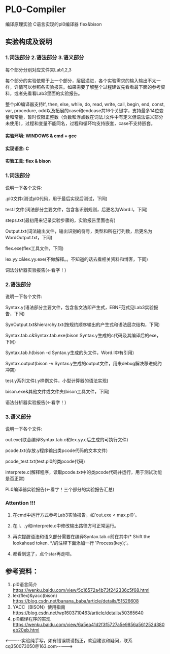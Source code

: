 # PL0-Compiler
编译原理实验  C语言实现的pl0编译器  flex&amp;bison

## 实验构成及说明
### 1.词法部分 2.语法部分 3.语义部分
每个部分分别对应文件夹Lab1,2,3

每个部分的实验依赖于上一个部分，层层递进，各个实验需求的输入输出不太一样，详情可以参照各实验报告。如果需要了解整个过程建议先看看最下面的参考资料，或者先看看Lab3里面的实验报告。

整个pl0编译器支持If, then, else, while, do, read, write, call, begin, end, const, var, procedure, odd以及拓展的case和endcase共16个关键字，支持最多14位变量和常量，暂时仅限正整数（负数和浮点数在词法.l文件中有定义但语法语义部分未使用），过程和变量不能同名，过程和循环均支持嵌套，case不支持嵌套。

#### 实验环境: WINDOWS & cmd + gcc
#### 实现语言: C
#### 实验工具: flex & bison

### 1.词法部分
说明一下各个文件: 

.pl0文件(测试pl0代码，用于最后实现后测试，下同)

test.l文件(词法部分主要文件，包含各识别规则，后更名为Word.l，下同)

steps.txt(最初用来记录实验步骤的，实验报告里面也有)

Output.txt(词法输出文件，输出识别的符号，类型和所在行列数，后更名为WordOutput.txt，下同)

flex.exe(flex工具文件，下同)

lex.yy.c&lex.yy.exe(不做解释。。不知道的话去看相关资料和博客，下同)

词法分析器实验报告(←看字！)


### 2.语法部分
说明一下各个文件: 

Syntax.y(语法部分主要文件，包含各文法即产生式，EBNF范式见Lab3实验报告，下同)

SynOutput.txt&hierarchy.txt(按规约顺序输出的产生式和语法层次结构，下同)

Syntax.tab.c&Syntax.tab.exe(bison Syntax.y生成的c代码及其编译后的exe，下同)

Syntax.tab.h(bison -d Syntax.y生成的头文件，Word.l中有引用)

Syntax.output(bison -v Syntax.y生成的output文件，用来debug解决移进规约冲突)

test.y系列文件(.y样例文件，小型计算器的语法实现)

bison.exe&其他文件或文件夹(bison工具文件，下同)

语法分析器实验报告(←看字！)


### 3.语义部分
说明一下各个文件: 

out.exe(联合编译Syntax.tab.c和lex.yy.c后生成的可执行文件)

pcode.txt(存放.y程序输出类pcode代码的文本文件)

pcode_test.txt(test.pl0的类pcode代码)

interprete.c(解释程序，读取pcode.txt中的类pcode代码并运行，用于测试功能是否正常)

PL0编译器实验报告(←看字！三个部分的实验报告汇总)


### Attention !!!
1. 在cmd中运行方式参考Lab3实验报告，如'out.exe < max.pl0'。

2. 在.l、.y和interprete.c中修改输出路径方可正常运行。

3. 再次提醒语法和语义部分需要在编译Syntax.tab.c前在其中/* Shift the lookahead token. */的注释下面添加一行 'Process(key);'。

4. 都看到这了，点个star再走呗。


## 参考资料：
1. pl0语言简介 https://wenku.baidu.com/view/5c16572a4b73f242336c5f68.html
2. lex(flex)&yacc(bison) https://blog.csdn.net/banana_baba/article/details/51526608
3. YACC（BISON）使用指南 https://blog.csdn.net/wp1603710463/article/details/50365640
4. pl0编译程序的实现 https://wenku.baidu.com/view/6a5ea41d2f3f5727a5e9856a561252d380eb20eb.html


<-----实验纯手写，如有错误烦请指正，欢迎建议和疑问，联系cq350073050@163.com----->
